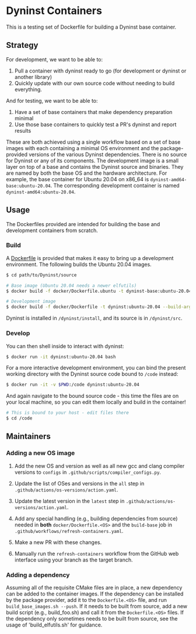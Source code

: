 # Dyninst Containers

This is a testing set of Dockerfile for building a Dyninst base container.

## Strategy

For development, we want to be able to:

 1. Pull a container with dyninst ready to go (for development or dyninst or another library)
 2. Quickly update with our own source code without needing to build everything.

And for testing, we want to be able to:

 1. Have a set of base containers that make dependency preparation minimal
 2. Use those base containers to quickly test a PR's dyninst and report results
 
These are both achieved using a single workflow based on a set of base images with each containing a minimal OS environment and the package-provided versions of the various Dyninst dependencies. There is no source for Dyninst or any of its components. The development image is a small layer on top of a base and contains the Dyninst source and binaries. They are named by both the base OS and the hardware architecture. For example, the base container for Ubuntu 20.04 on x86_64 is `dyninst-amd64-base:ubuntu-20.04`. The corresponding development container is named `dyninst-amd64:ubuntu-20.04`.

## Usage

The Dockerfiles provided are intended for building the base and development containers from scratch.

### Build

A [Dockerfile](Dockerfile) is provided that makes it easy to bring up a development environment. The following builds the Ubuntu 20.04 images.

```bash
$ cd path/to/Dyninst/source

# Base image (Ubuntu 20.04 needs a newer elfutils)
$ docker build -f docker/Dockerfile.ubuntu -t dyninst-base:ubuntu-20.04 --build-arg version=20.04 --build-arg build_elfutils=yes .

# Development image
$ docker build -f docker/Dockerfile -t dyninst:ubuntu-20.04 --build-arg build_jobs=16 --build-arg base=dyninst-base:ubuntu-20.04 .
```

Dyninst is installed in `/dyninst/install`, and its source is in `/dyninst/src`.

### Develop

You can then shell inside to interact with dyninst:

```bash
$ docker run -it dyninst:ubuntu-20.04 bash
```

For a more interactive development environment, you can bind the present working directory with the
Dyninst source code bound to `/code` instead:

```bash
$ docker run -it -v $PWD:/code dyninst:ubuntu-20.04
```

And again navigate to the bound source code - this time the files are on your local machine, so you can edit
them locally and build in the container!

```bash
# This is bound to your host - edit files there
$ cd /code
```

## Maintainers

### Adding a new OS image

1. Add the new OS and version as well as all new gcc and clang compiler versions to `configs` in `.github/scripts/compiler_configs.py`. 

2. Update the list of OSes and versions in the `all` step in `.github/actions/os-versions/action.yaml`.

3. Update the latest version in the `latest` step in `.github/actions/os-versions/action.yaml`.

4. Add any special handling (e.g., building dependencies from source) needed in **both** `docker/Dockerfile.<OS>` and the `build-base` job in `.github/workflows/refresh-containers.yaml`.

5. Make a new PR with these changes.

6. Manually run the `refresh-containers` workflow from the GitHub web interface using your branch as the target branch.


### Adding a dependency

Assuming all of the requisite CMake files are in place, a new dependency can be added to the container images. If
the dependency can be installed by the package provider, add it to the `Dockerfile.<OS>` file, and run
`build_base_images.sh --push`. If it needs to be built from source, add a new build script (e.g., build_foo.sh)
and call it from the `Dockerfile.<OS>` files. If the dependency only sometimes needs to be built from source,
see the usage of 'build_elfutils.sh' for guidance.
